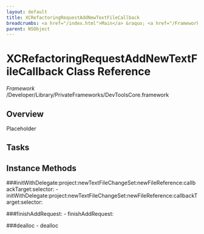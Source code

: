 ```yaml
---
layout: default
title: XCRefactoringRequestAddNewTextFileCallback
breadcrumbs: <a href="/index.html">Main</a> &raquo; <a href="/Frameworks.html">Framework</a> &raquo; <a href="/Frameworks/DevToolsCore.html">DevToolsCore</a> &raquo; XCRefactoringRequestAddNewTextFileCallback
parent: NSObject 
---
```

# XCRefactoringRequestAddNewTextFileCallback Class Reference

*Framework* /Developer/Library/PrivateFrameworks/DevToolsCore.framework

## Overview

Placeholder

## Tasks

## Instance Methods

<a name="-initWithDelegate:project:newTextFileChangeSet:newFileReference:callbackTarget:selector:"></a>
###initWithDelegate:project:newTextFileChangeSet:newFileReference:callbackTarget:selector:
    - initWithDelegate:project:newTextFileChangeSet:newFileReference:callbackTarget:selector:

<a name="-finishAddRequest:"></a>
###finishAddRequest:
    - finishAddRequest:

<a name="-dealloc"></a>
###dealloc
    - dealloc

